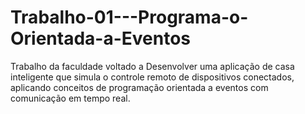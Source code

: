 # Trabalho-01---Programa-o-Orientada-a-Eventos
Trabalho da faculdade voltado a Desenvolver uma aplicação de casa inteligente que simula o controle remoto de dispositivos conectados, aplicando conceitos de programação orientada a eventos com comunicação em tempo real.
